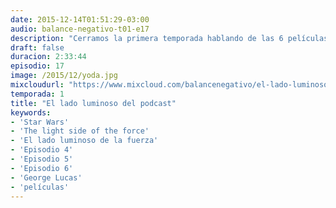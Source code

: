 ```yaml
---
date: 2015-12-14T01:51:29-03:00
audio: balance-negativo-t01-e17
description: "Cerramos la primera temporada hablando de las 6 películas de Star Wars en un especial de 2 partes, empezando con la trilogía original; ¿son tan buenas como dicen? ¡Escuchá y comprobá nuestra opinión!"
draft: false
duracion: 2:33:44
episodio: 17
image: /2015/12/yoda.jpg
mixcloudurl: "https://www.mixcloud.com/balancenegativo/el-lado-luminoso-del-podcast-balance-negativo-t01-e17/"
temporada: 1
title: "El lado luminoso del podcast"
keywords: 
- 'Star Wars'
- 'The light side of the force'
- 'El lado luminoso de la fuerza' 
- 'Episodio 4'
- 'Episodio 5'
- 'Episodio 6'
- 'George Lucas'
- 'películas'
---
```


